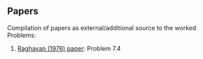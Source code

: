 ## Papers

Compilation of papers as external/additional source to the worked Problems:

1. [Raghavan (1976) paper](https://github.com/yohanesnuwara/reservoir-engineering/blob/master/Papers/Raghavan%20-%201976%20-%20Well%20Test%20Analysis_Wells%20Producing%20by%20Solution%20Gas%20Drive.pdf): Problem 7.4
